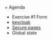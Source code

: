 = Agenda

- Exercise #1 Form
- [keycloak](keycloak.md)
- [Secure pages](secure_page.md)
- Global state
